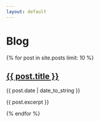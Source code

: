 ```yaml
---
layout: default
---
```


<h1>Blog</h1>

{% for post in site.posts limit: 10 %}

  <h2><a href='{{ post.url }}'>{{ post.title }}</a></h2>
  <p>{{ post.date | date_to_string }}</p>
  {{ post.excerpt }}

{% endfor %}

